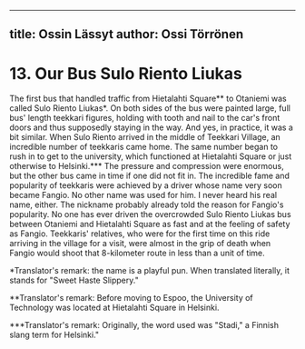 
---
title: Ossin Lässyt
author: Ossi Törrönen
---

    
# 13. Our Bus Sulo Riento Liukas

The first bus that handled traffic from Hietalahti Square\*\* to Otaniemi was called Sulo Riento Liukas\*. On both sides of the bus were painted large, full bus' length teekkari figures, holding with tooth and nail to the car's front doors and thus supposedly staying in the way. And yes, in practice, it was a bit similar. When Sulo Riento arrived in the middle of Teekkari Village, an incredible number of teekkaris came home. The same number began to rush in to get to the university, which functioned at Hietalahti Square or just otherwise to Helsinki.\*\*\* The pressure and compression were enormous, but the other bus came in time if one did not fit in. The incredible fame and popularity of teekkaris were achieved by a driver whose name very soon became Fangio. No other name was used for him. I never heard his real name, either. The nickname probably already told the reason for Fangio's popularity. No one has ever driven the overcrowded Sulo Riento Liukas bus between Otaniemi and Hietalahti Square as fast and at the feeling of safety as Fangio.  Teekkaris' relatives, who were for the first time on this ride arriving in the village for a visit, were almost in the grip of death when Fangio would shoot that 8-kilometer route in less than a unit of time.

\*Translator's remark: the name is a playful pun. When translated literally, it stands for "Sweet Haste Slippery."

\*\*Translator's remark: Before moving to Espoo, the University of Technology was located at Hietalahti Square in Helsinki.

\*\*\*Translator's remark: Originally, the word used was "Stadi," a Finnish slang term for Helsinki."
